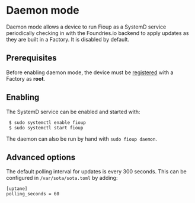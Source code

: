 # Daemon mode

Daemon mode allows a device to run Fioup as a SystemD service periodically
checking in with the Foundries.io backend to apply updates as they are built
in a Factory. It is disabled by default.

## Prerequisites

Before enabling daemon mode, the device must be [registered](./register-device.md)
with a Factory as **root**.

## Enabling

The SystemD service can be enabled and started with:
```
 $ sudo systemctl enable fioup
 $ sudo systemctl start fioup
```

The daemon can also be run by hand with `sudo fioup daemon`.

## Advanced options

The default polling interval for updates is every 300 seconds. This can be
configured in `/var/sota/sota.toml` by adding:
```
[uptane]
polling_seconds = 60
```
